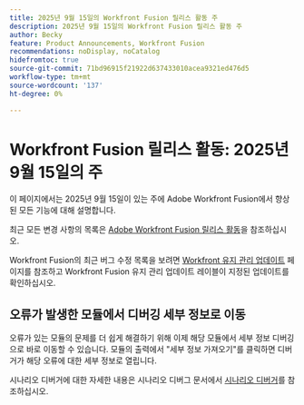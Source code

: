 ```yaml
---
title: 2025년 9월 15일의 Workfront Fusion 릴리스 활동 주
description: 2025년 9월 15일의 Workfront Fusion 릴리스 활동 주
author: Becky
feature: Product Announcements, Workfront Fusion
recommendations: noDisplay, noCatalog
hidefromtoc: true
source-git-commit: 71bd96915f21922d637433010acea9321ed476d5
workflow-type: tm+mt
source-wordcount: '137'
ht-degree: 0%

---
```


# Workfront Fusion 릴리스 활동: 2025년 9월 15일의 주

이 페이지에서는 2025년 9월 15일이 있는 주에 Adobe Workfront Fusion에서 향상된 모든 기능에 대해 설명합니다.

최근 모든 변경 사항의 목록은 [Adobe Workfront Fusion 릴리스 활동](/help/workfront-fusion/fusion-product-releases/fusion-release-activity.md)을 참조하십시오.

Workfront Fusion의 최근 버그 수정 목록을 보려면 [Workfront 유지 관리 업데이트](https://experienceleague.adobe.com/en/docs/workfront-known-issues/releases/current-updates) 페이지를 참조하고 Workfront Fusion 유지 관리 업데이트 레이블이 지정된 업데이트를 확인하십시오.

## 오류가 발생한 모듈에서 디버깅 세부 정보로 이동

오류가 있는 모듈의 문제를 더 쉽게 해결하기 위해 이제 해당 모듈에서 세부 정보 디버깅으로 바로 이동할 수 있습니다. 모듈의 출력에서 &quot;세부 정보 가져오기&quot;를 클릭하면 디버거가 해당 오류에 대한 세부 정보로 열립니다.

시나리오 디버거에 대한 자세한 내용은 시나리오 디버그 문서에서 [시나리오 디버거](/help/workfront-fusion/manage-scenarios/debug-a-scenario.md#scenario-debugger)를 참조하십시오.

